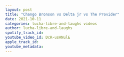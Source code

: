 ```yaml
---
layout: post
title: "Chango Bronson vs Delta jr vs The Provider"
date: 2021-10-11
categories: lucha-libre-and-laughs videos
author: lucha-libre-and-laughs
spotify_track_id: 
youtube_video_id: DcR-usANulE
apple_track_id: 
youtube_metadata: 
---
```

